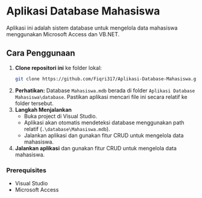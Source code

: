 # Aplikasi Database Mahasiswa

Aplikasi ini adalah sistem database untuk mengelola data mahasiswa menggunakan Microsoft Access dan VB.NET.

## Cara Penggunaan

1. **Clone repositori ini** ke folder lokal:
   ```bash
   git clone https://github.com/Fiqri317/Aplikasi-Database-Mahasiswa.git
2. **Perhatikan:** Database `Mahasiswa.mdb` berada di folder `Aplikasi Database Mahasiswa\database`. Pastikan aplikasi mencari file ini secara relatif ke folder tersebut.
3. **Langkah Menjalankan**
   - Buka project di Visual Studio.
   - Aplikasi akan otomatis mendeteksi database menggunakan path relatif (`.\database\Mahasiswa.mdb`).
   - Jalankan aplikasi dan gunakan fitur CRUD untuk mengelola data mahasiswa.
4. **Jalankan aplikasi** dan gunakan fitur CRUD untuk mengelola data mahasiswa.

### Prerequisites
- Visual Studio
- Microsoft Access
